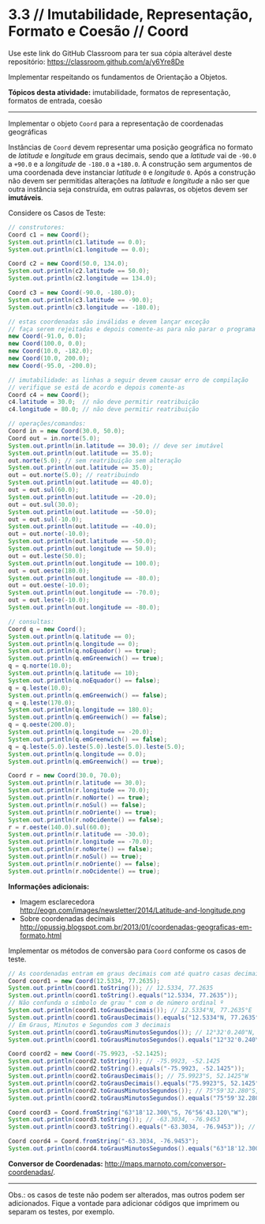 # 3.3 // Imutabilidade, Representação, Formato e Coesão // Coord

Use este link do GitHub Classroom para ter sua cópia alterável deste repositório: <https://classroom.github.com/a/y6Yre8De>

Implementar respeitando os fundamentos de Orientação a Objetos.

**Tópicos desta atividade:** imutabilidade, formatos de representação, formatos de entrada, coesão

---

Implementar o objeto `Coord` para a representação de coordenadas geográficas

Instâncias de `Coord` devem representar uma posição geográfica no formato de _latitude_ e _longitude_ em graus decimais, sendo que a _latitude_ vai de `-90.0` a `+90.0` e a _longitude_ de `-180.0` a `+180.0`. A construção sem argumentos de uma coordenada deve instanciar _latitude_ `0` e _longitude_ `0`. Após a construção não devem ser permitidas alterações na _latitude_ e _longitude_ a não ser que outra instância seja construída, em outras palavras, os objetos devem ser **imutáveis**.

Considere os Casos de Teste:

```java
// construtores:
Coord c1 = new Coord();
System.out.println(c1.latitude == 0.0);
System.out.println(c1.longitude == 0.0);

Coord c2 = new Coord(50.0, 134.0);
System.out.println(c2.latitude == 50.0);
System.out.println(c2.longitude == 134.0);

Coord c3 = new Coord(-90.0, -180.0);
System.out.println(c3.latitude == -90.0);
System.out.println(c3.longitude == -180.0);

// estas coordenadas são inválidas e devem lançar exceção
// faça serem rejeitadas e depois comente-as para não parar o programa
new Coord(-91.0, 0.0);
new Coord(100.0, 0.0);
new Coord(10.0, -182.0);
new Coord(10.0, 200.0);
new Coord(-95.0, -200.0);

// imutabilidade: as linhas a seguir devem causar erro de compilação
// verifique se está de acordo e depois comente-as
Coord c4 = new Coord();
c4.latitude = 30.0;  // não deve permitir reatribuição
c4.longitude = 80.0; // não deve permitir reatribuição

// operações/comandos:
Coord in = new Coord(30.0, 50.0);
Coord out = in.norte(5.0);
System.out.println(in.latitude == 30.0); // deve ser imutável
System.out.println(out.latitude == 35.0);
out.norte(5.0); // sem reatribuição sem alteração
System.out.println(out.latitude == 35.0);
out = out.norte(5.0); // reatribuindo
System.out.println(out.latitude == 40.0);
out = out.sul(60.0);
System.out.println(out.latitude == -20.0);
out = out.sul(30.0);
System.out.println(out.latitude == -50.0);
out = out.sul(-10.0);
System.out.println(out.latitude == -40.0);
out = out.norte(-10.0);
System.out.println(out.latitude == -50.0);
System.out.println(out.longitude == 50.0);
out = out.leste(50.0);
System.out.println(out.longitude == 100.0);
out = out.oeste(180.0);
System.out.println(out.longitude == -80.0);
out = out.oeste(-10.0);
System.out.println(out.longitude == -70.0);
out = out.leste(-10.0);
System.out.println(out.longitude == -80.0);

// consultas:
Coord q = new Coord();
System.out.println(q.latitude == 0);
System.out.println(q.longitude == 0);
System.out.println(q.noEquador() == true);
System.out.println(q.emGreenwich() == true);
q = q.norte(10.0);
System.out.println(q.latitude == 10);
System.out.println(q.noEquador() == false);
q = q.leste(10.0);
System.out.println(q.emGreenwich() == false);
q = q.leste(170.0);
System.out.println(q.longitude == 180.0);
System.out.println(q.emGreenwich() == false);
q = q.oeste(200.0);
System.out.println(q.longitude == -20.0);
System.out.println(q.emGreenwich() == false);
q = q.leste(5.0).leste(5.0).leste(5.0).leste(5.0);
System.out.println(q.longitude == 0.0);
System.out.println(q.emGreenwich() == true);

Coord r = new Coord(30.0, 70.0);
System.out.println(r.latitude == 30.0);
System.out.println(r.longitude == 70.0);
System.out.println(r.noNorte() == true);
System.out.println(r.noSul() == false);
System.out.println(r.noOriente() == true);
System.out.println(r.noOcidente() == false);
r = r.oeste(140.0).sul(60.0);
System.out.println(r.latitude == -30.0);
System.out.println(r.longitude == -70.0);
System.out.println(r.noNorte() == false);
System.out.println(r.noSul() == true);
System.out.println(r.noOriente() == false);
System.out.println(r.noOcidente() == true);
```

**Informações adicionais:**

- Imagem esclarecedora <http://eogn.com/images/newsletter/2014/Latitude-and-longitude.png>
- Sobre coordenadas decimais <http://opussig.blogspot.com.br/2013/01/coordenadas-geograficas-em-formato.html>

Implementar os métodos de conversão para `Coord` conforme os casos de teste.

```java
// As coordenadas entram em graus decimais com até quatro casas decimais
Coord coord1 = new Coord(12.5334, 77.2635);
System.out.println(coord1.toString()); // 12.5334, 77.2635
System.out.println(coord1.toString().equals("12.5334, 77.2635"));
// Não confunda o símbolo de grau ° com o de número ordinal º
System.out.println(coord1.toGrausDecimais()); // 12.5334°N, 77.2635°E
System.out.println(coord1.toGrausDecimais().equals("12.5334°N, 77.2635°E"));
// Em Graus, Minutos e Segundos com 3 decimais
System.out.println(coord1.toGrausMinutosSegundos()); // 12°32'0.240"N, 77°15'48.600"E
System.out.println(coord1.toGrausMinutosSegundos().equals("12°32'0.240\"N, 77°15'48.600\"E"));

Coord coord2 = new Coord(-75.9923, -52.1425);
System.out.println(coord2.toString()); // -75.9923, -52.1425
System.out.println(coord2.toString().equals("-75.9923, -52.1425"));
System.out.println(coord2.toGrausDecimais(); // 75.9923°S, 52.1425°W
System.out.println(coord2.toGrausDecimais().equals("75.9923°S, 52.1425°W"));
System.out.println(coord2.toGrausMinutosSegundos()); // 75°59'32.280"S, 52°8'33.000"W
System.out.println(coord2.toGrausMinutosSegundos().equals("75°59'32.280\"S, 52°8'33.000\"W"));

Coord coord3 = Coord.fromString("63°18'12.300\"S, 76°56'43.120\"W");
System.out.println(coord3.toString()); // -63.3034, -76.9453
System.out.println(coord3.toString().equals("-63.3034, -76.9453")); // -63.3034, -76.9453

Coord coord4 = Coord.fromString("-63.3034, -76.9453");
System.out.println(coord4.toGrausMinutosSegundos().equals("63°18'12.300\"S, 76°56'43.120\"W"));
```

**Conversor de Coordenadas:** <http://maps.marnoto.com/conversor-coordenadas/>.

---
Obs.: os casos de teste não podem ser alterados, mas outros podem ser adicionados. Fique a vontade para adicionar códigos que imprimem ou separam os testes, por exemplo.
